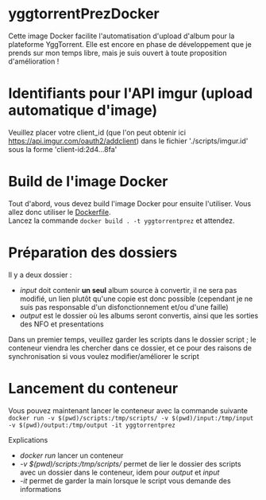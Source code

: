 # yggtorrentPrezDocker

Cette image Docker facilite l'automatisation d'upload d'album pour la plateforme YggTorrent.
Elle est encore en phase de développement que je prends sur mon temps libre, mais je suis ouvert à toute proposition d'amélioration !




# Identifiants pour l'API imgur (upload automatique d'image)

Veuillez placer votre client_id (que l'on peut obtenir ici https://api.imgur.com/oauth2/addclient) dans le fichier './scripts/imgur.id' sous la forme 'client-id:2d4...8fa'

# Build de l'image Docker

Tout d'abord, vous devez build l'image Docker pour ensuite l'utiliser. Vous allez donc utiliser le [Dockerfile](./Dockerfile).  
Lancez la commande `docker build . -t yggtorrentprez` et attendez.

# Préparation des dossiers

Il y a deux dossier :
- *input* doit contenir **un seul** album source à convertir, il ne sera pas modifié, un lien plutôt qu'une copie est donc possible (cependant je ne suis pas responsable d'un disfonctionnement et/ou d'une faille)
- *output* est le dossier où les albums seront convertis, ainsi que les sorties des NFO et presentations

Dans un premier temps, veuillez garder les scripts dans le dossier script ; le conteneur viendra les chercher dans ce dossier, et ce pour des raisons de synchronisation si vous voulez modifier/améliorer le script

# Lancement du conteneur

Vous pouvez maintenant lancer le conteneur avec la commande suivante `docker run -v $(pwd)/scripts:/tmp/scripts/ -v $(pwd)/input:/tmp/input -v $(pwd)/output:/tmp/output -it yggtorrentprez`

Explications
- *docker run* lancer un conteneur
- *-v $(pwd)/scripts:/tmp/scripts/* permet de lier le dossier des scripts avec un dossier dans le conteneur, idem pour *output* et *input*
- *-it* permet de garder la main lorsque le script vous demande des informations
